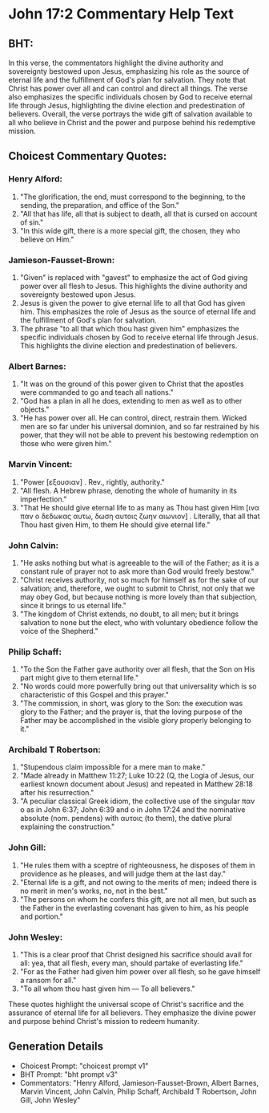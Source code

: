 # John 17:2 Commentary Help Text

## BHT:
In this verse, the commentators highlight the divine authority and sovereignty bestowed upon Jesus, emphasizing his role as the source of eternal life and the fulfillment of God's plan for salvation. They note that Christ has power over all and can control and direct all things. The verse also emphasizes the specific individuals chosen by God to receive eternal life through Jesus, highlighting the divine election and predestination of believers. Overall, the verse portrays the wide gift of salvation available to all who believe in Christ and the power and purpose behind his redemptive mission.

## Choicest Commentary Quotes:
### Henry Alford:
1. "The glorification, the end, must correspond to the beginning, to the sending, the preparation, and office of the Son."
2. "All that has life, all that is subject to death, all that is cursed on account of sin."
3. "In this wide gift, there is a more special gift, the chosen, they who believe on Him."

### Jamieson-Fausset-Brown:
1. "Given" is replaced with "gavest" to emphasize the act of God giving power over all flesh to Jesus. This highlights the divine authority and sovereignty bestowed upon Jesus.
2. Jesus is given the power to give eternal life to all that God has given him. This emphasizes the role of Jesus as the source of eternal life and the fulfillment of God's plan for salvation.
3. The phrase "to all that which thou hast given him" emphasizes the specific individuals chosen by God to receive eternal life through Jesus. This highlights the divine election and predestination of believers.

### Albert Barnes:
1. "It was on the ground of this power given to Christ that the apostles were commanded to go and teach all nations."
2. "God has a plan in all he does, extending to men as well as to other objects."
3. "He has power over all. He can control, direct, restrain them. Wicked men are so far under his universal dominion, and so far restrained by his power, that they will not be able to prevent his bestowing redemption on those who were given him."

### Marvin Vincent:
1. "Power [εξουσιαν] . Rev., rightly, authority."
2. "All flesh. A Hebrew phrase, denoting the whole of humanity in its imperfection."
3. "That He should give eternal life to as many as Thou hast given Him [ινα παν ο δεδωκας αυτω, δωση αυτοις ζωην αιωνιον] . Literally, that all that Thou hast given Him, to them He should give eternal life."

### John Calvin:
1. "He asks nothing but what is agreeable to the will of the Father; as it is a constant rule of prayer not to ask more than God would freely bestow."
2. "Christ receives authority, not so much for himself as for the sake of our salvation; and, therefore, we ought to submit to Christ, not only that we may obey God, but because nothing is more lovely than that subjection, since it brings to us eternal life."
3. "The kingdom of Christ extends, no doubt, to all men; but it brings salvation to none but the elect, who with voluntary obedience follow the voice of the Shepherd."

### Philip Schaff:
1. "To the Son the Father gave authority over all flesh, that the Son on His part might give to them eternal life." 
2. "No words could more powerfully bring out that universality which is so characteristic of this Gospel and this prayer."
3. "The commission, in short, was glory to the Son: the execution was glory to the Father; and the prayer is, that the loving purpose of the Father may be accomplished in the visible glory properly belonging to it."

### Archibald T Robertson:
1. "Stupendous claim impossible for a mere man to make." 
2. "Made already in Matthew 11:27; Luke 10:22 (Q, the Logia of Jesus, our earliest known document about Jesus) and repeated in Matthew 28:18 after his resurrection."
3. "A peculiar classical Greek idiom, the collective use of the singular παν ο as in John 6:37; John 6:39 and ο in John 17:24 and the nominative absolute (nom. pendens) with αυτοις (to them), the dative plural explaining the construction."

### John Gill:
1. "He rules them with a sceptre of righteousness, he disposes of them in providence as he pleases, and will judge them at the last day."
2. "Eternal life is a gift, and not owing to the merits of men; indeed there is no merit in men's works, no, not in the best."
3. "The persons on whom he confers this gift, are not all men, but such as the Father in the everlasting covenant has given to him, as his people and portion."

### John Wesley:
1. "This is a clear proof that Christ designed his sacrifice should avail for all: yea, that all flesh, every man, should partake of everlasting life."
2. "For as the Father had given him power over all flesh, so he gave himself a ransom for all."
3. "To all whom thou hast given him — To all believers."

These quotes highlight the universal scope of Christ's sacrifice and the assurance of eternal life for all believers. They emphasize the divine power and purpose behind Christ's mission to redeem humanity.


## Generation Details
- Choicest Prompt: "choicest prompt v1"
- BHT Prompt: "bht prompt v3"
- Commentators: "Henry Alford, Jamieson-Fausset-Brown, Albert Barnes, Marvin Vincent, John Calvin, Philip Schaff, Archibald T Robertson, John Gill, John Wesley"
